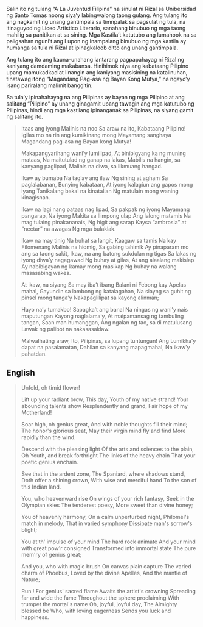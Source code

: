 Salin ito ng tulang “A La Juventud Filipina” na sinulat ni Rizal sa Unibersidad ng Santo Tomas noong siya’y labingwalong taong gulang. Ang tulang ito ang nagkamit ng unang gantimpala sa timnpalak sa pagsulat ng tula, na itinaguyod ng Liceo Artistico Literario, sanahang binubuo ng mga taong mahilig sa panitikan at sa sining. Mga Kastila’t katutubo ang lumahook na sa paligsahan nguni’t ang Lupon ng Inampalang binubuo ng mga kastila ay humanga sa tula ni Rizal at ipinagkaloob ditto ang unang gantimpala.

Ang tulang ito ang kauna-unahang lantarang pagpapahayag ni Rizal ng kaniyang damdaming makabansa. Hinihimok niya ang kabataang Pilipino upang mamukadkad at linangin ang kaniyang masisining na katalinuhan, tinatawag itong “Magandang Pag-asa ng Bayan Kong Mutya,” na ngayo’y isang pariralang malimit banggitin.

Sa tula’y ipinahahayag na ang Pilipinas ay bayan ng mga Pilipino at ang salitang “Pilipino” ay unang ginagamit upang tawagin ang mga katutubo ng Pilipinas, hindi ang mga kastilang ipinanganak sa Pilipinas, na siyang gamit ng salitang ito.

>Itaas ang iyong
>Malinis na noo
>Sa araw na ito,
>Kabataang Pilipino!
>Igilas mo na rin ang kumikinang mong
>Mayamang sanghaya
>Magandang pag-asa ng Bayan kong Mutya!
>
>Makapangyarihang wani’y lumilipad,
>At binibigyang ka ng muning mataas,
>Na maitutulad ng ganap na lakas,
>Mabilis na hangin, sa kanyang paglipad,
>Malinis na diwa, sa likmuang hangad.
>
>Ikaw ay bumaba
>Na taglay ang ilaw
>Ng sining at agham
>Sa paglalabanan,
>Bunying kabataan,
>At iyong kalagiun ang gapos mong iyang
>Tanikalang bakal na kinatalian
>Ng matulain mong waning kinagisnan.
>
>Ikaw na lagi nang pataas nag lipad,
>Sa pakpak ng iyong Mayamang pangarap,
>Na iyong Makita sa Ilimpong ulap
>Ang lalong matamis
>Na mag tulaing pinakananais,
>Ng higit ang sarap
>Kaysa “ambrosia” at “nectar” na awagas
>Ng mga bulaklak.
>
>Ikaw na may tinig
>Na buhat sa langit,
>Kaagaw sa tamis
>Na kay Filomenang Malinis na hiomig,
>Sa gabing tahimik
>Ay pinaparam mo ang sa taong sakit,
>Ikaw, na ang batong sukdulan ng tigas
>Sa lakas ng iyong diwa’y nagagawad
>Ng buhay at gilas,
>At ang alaalang makislap
>Ay nabibigayan ng kamay mong masikap
>Ng buhay na walang masasabing wakes.
>
>At ikaw, na siyang
>Sa may iba’t ibang
>Balani ni Febong kay Apelas mahal,
>Gayundin sa lambong ng katalagahan,
>Na siayng sa guhit ng pinsel mong tanga’y
>Nakapaglilipat sa kayong alinman;
>
>Hayo na’y tumakbo! Sapagka’t ang banal
>Na ningas ng wani’y nais maputungan
>Kayong naglalama’y,
>At maipamansag ng tambuling tangan,
>Saan man humanggan,
>Ang ngalan ng tao, sa di matulusang
>Lawak ng palibot na nakasasaklaw.
>
>Malwalhating araw,
>Ito, Pilipinas, sa lupang tuntungan!
>Ang Lumikha’y dapat na pasalamatan,
>Dahilan sa kanyang mapagmahal,
>Na ikaw’y pahatdan.

## English

>Unfold, oh timid flower!
>
>Lift up your radiant brow,
>This day, Youth of my native strand!
>Your abounding talents show
>Resplendently and grand,
>Fair hope of my Motherland!
>
>Soar high, oh genius great,
>And with noble thoughts fill their mind;
>The honor's glorious seat,
>May their virgin mind fly and find
>More rapidly than the wind.
>
>Descend with the pleasing light
>Of the arts and sciences to the plain,
>Oh Youth, and break forthright
>The links of the heavy chain
>That your poetic genius enchain.
>
>See that in the ardent zone,
>The Spaniard, where shadows stand,
>Doth offer a shining crown,
>With wise and merciful hand
>To the son of this Indian land.
>
>You, who heavenward rise
>On wings of your rich fantasy,
>Seek in the Olympian skies
>The tenderest poesy,
>More sweet than divine honey;
>
>You of heavenly harmony,
>On a calm unperturbed night,
>Philomel's match in melody,
>That in varied symphony
>Dissipate man's sorrow's blight;
>
>You at th' impulse of your mind
>The hard rock animate
>And your mind with great pow'r consigned
>Transformed into immortal state
>The pure mem'ry of genius great;
>
>And you, who with magic brush
>On canvas plain capture
>The varied charm of Phoebus,
>Loved by the divine Apelles,
>And the mantle of Nature;
>
>Run ! For genius' sacred flame
>Awaits the artist's crowning
>Spreading far and wide the fame
>Throughout the sphere proclaiming
>With trumpet the mortal's name
>Oh, joyful, joyful day,
>The Almighty blessed be
>Who, with loving eagerness
>Sends you luck and happiness.
